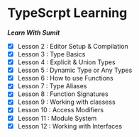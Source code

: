 # TypeScrpt Learning

**_Learn With Sumit_**

- [x] Lesson 2 : Editor Setup & Compilation
- [x] Lesson 3 : Type Basics
- [x] Lesson 4 : Explicit & Union Types
- [x] Lesson 5 : Dynamic Type or Any Types
- [x] Lesson 6 : How to use Functions
- [x] Lesson 7 : Type Aliases
- [x] Lesson 8 : Function Signatures
- [x] Lesson 9 : Working with classess
- [x] Lesson 10 : Access Modifiers
- [x] Lesson 11 : Module System
- [x] Lesson 12 : Working with Interfaces
